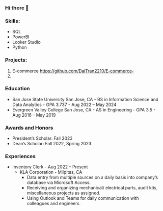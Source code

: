 ### Hi there 👋

<!--
**DaiTran2210/daitran2210** is a ✨ _special_ ✨ repository because its `README.md` (this file) appears on your GitHub profile.

Here are some ideas to get you started:

- 🔭 I’m currently working on ...
- 🌱 I’m currently learning ...
- 👯 I’m looking to collaborate on ...
- 🤔 I’m looking for help with ...
- 💬 Ask me about ...
- 📫 How to reach me: ...
- 😄 Pronouns: ...
- ⚡ Fun fact: ...
-->
 ### Skills:
 - SQL
 - PowerBI
 - Looker Studio
 - Python

### Projects:
1.  E-commerce https://github.com/DaiTran2210/E-commerce-
2.  


### Education
- San Jose State University San Jose, CA - 
BS in Information Science and Data Analytics - GPA 3.737 - Aug 2022 – May 2024
- Evergreen Valley College San Jose, CA -
AS in Engineering - GPA 3.5 - Aug 2016 – May 2019

### Awards and Honors
- President’s Scholar: Fall 2023
- Dean’s Scholar: Fall 2022, Spring 2023

### Experiences
- Inventory Clerk - Aug 2022 – Present
  - KLA Corporation - Milpitas, CA
     - Data entry from multiple sources on a daily basis into company’s database via Microsoft Access.
     - Receiving and organizing mechanical/ electrical parts, audit kits, miscellaneous projects as assigned.
     - Using Outlook and Teams for daily communication with colleagues and engineers.
